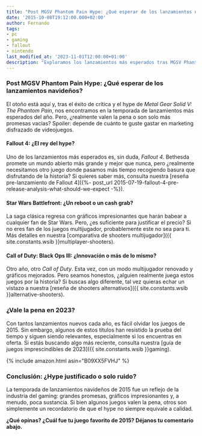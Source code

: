 ```yaml
---
title: "Post MGSV Phantom Pain Hype: ¿Qué esperar de los lanzamientos navideños?"
date: '2015-10-08T19:12:00.000+02:00'
author: Fernando
tags:
- pc
- gaming
- fallout
- nintendo
last_modified_at: '2023-11-01T12:00:00+01:00'
description: "Exploramos los lanzamientos más esperados tras MGSV Phantom Pain. ¿Son realmente impresionantes o solo más humo? Descúbrelo aquí."
---
```


### Post MGSV Phantom Pain Hype: ¿Qué esperar de los lanzamientos navideños?

El otoño está aquí y, tras el éxito de crítica y el hype de *Metal Gear Solid V: The Phantom Pain*, nos encontramos en la temporada de lanzamientos más esperados del año. Pero, ¿realmente valen la pena o son solo más promesas vacías? Spoiler: depende de cuánto te guste gastar en marketing disfrazado de videojuegos.

#### Fallout 4: ¿El rey del hype?

Uno de los lanzamientos más esperados es, sin duda, *Fallout 4*. Bethesda promete un mundo abierto más grande y mejor que nunca, pero ¿realmente necesitamos otro juego donde pasamos más tiempo recogiendo basura que disfrutando de la historia? Si quieres saber más, consulta nuestra [reseña pre-lanzamiento de Fallout 4]({%- post_url 2015-07-19-fallout-4-pre-release-analysis-what-should-we-expect -%}).

#### Star Wars Battlefront: ¿Un reboot o un cash grab?

La saga clásica regresa con gráficos impresionantes que harán babear a cualquier fan de Star Wars. Pero, ¿es suficiente para justificar el precio? Si no eres fan de los juegos multijugador, probablemente este no sea para ti. Más detalles en nuestra [comparativa de shooters multijugador]({{ site.constants.wsib }}multiplayer-shooters).

#### Call of Duty: Black Ops III: ¿Innovación o más de lo mismo?

Otro año, otro *Call of Duty*. Esta vez, con un modo multijugador renovado y gráficos mejorados. Pero seamos honestos, ¿alguien realmente juega estos juegos por la historia? Si buscas algo diferente, tal vez quieras echar un vistazo a nuestra [reseña de shooters alternativos]({{ site.constants.wsib }}alternative-shooters).

### ¿Vale la pena en 2023?

Con tantos lanzamientos nuevos cada año, es fácil olvidar los juegos de 2015. Sin embargo, algunos de estos títulos han resistido la prueba del tiempo y siguen siendo relevantes, especialmente si los encuentras en oferta. Si estás buscando algo más reciente, consulta nuestra [guía de juegos imprescindibles de 2023]({{ site.constants.wsib }}gaming).

{% include amazon.html asin="B09XX5FVHJ" %}

### Conclusión: ¿Hype justificado o solo ruido?

La temporada de lanzamientos navideños de 2015 fue un reflejo de la industria del gaming: grandes promesas, gráficos impresionantes y, a menudo, poca sustancia. Si bien algunos juegos valen la pena, otros son simplemente un recordatorio de que el hype no siempre equivale a calidad.

**¿Qué opinas? ¿Cuál fue tu juego favorito de 2015? Déjanos tu comentario abajo.**

